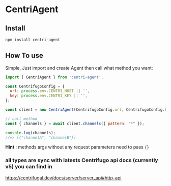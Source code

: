 # CentriAgent

## Install

```sh
npm install centri-agent
```

## How To use

Simple, Just import and create Agent then call what method you want:

```js
import { CentriAgent } from 'centri-agent';

const CentrifugoConfig = {
  url: process.env.CENTRI_HOST || '',
  key: process.env.CENTRI_KEY || '',
};

const client = new CentriAgent(CentrifugoConfig.url, CentrifugoConfig.key);

// call method
const { channels } = await client.channels({ pattern: "*" });

console.log(channels);
//=> [{"channelA", "channelB"}]
```

**Hint** : methods args without any request parameters need to pass `{}`

### all types are sync with latests Centrifugo api docs (currently v5) you can find in

<https://centrifugal.dev/docs/server/server_api#http-api>
